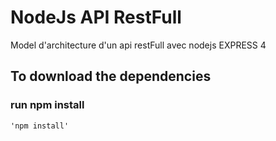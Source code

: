 # NodeJs API RestFull
Model d'architecture d'un api restFull avec nodejs EXPRESS 4

## To download the dependencies

### run npm install
    'npm install'